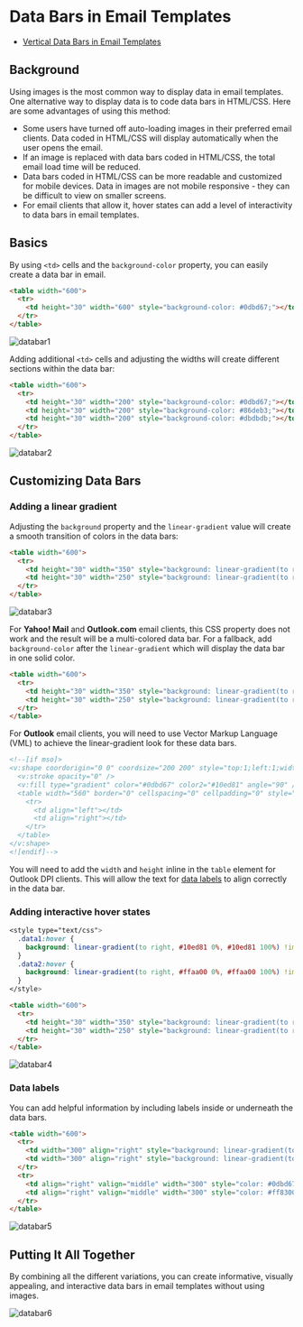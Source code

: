 # Data Bars in Email Templates

* [Vertical Data Bars in Email Templates](https://github.com/bdjang/vertical-bars-email-templates)

## Background

Using images is the most common way to display data in email templates. One alternative way to display data is to code data bars in HTML/CSS. Here are some advantages of using this method:

* Some users have turned off auto-loading images in their preferred email clients. Data coded in HTML/CSS will display automatically when the user opens the email.
* If an image is replaced with data bars coded in HTML/CSS, the total email load time will be reduced.
* Data bars coded in HTML/CSS can be more readable and customized for mobile devices. Data in images are not mobile responsive - they can be difficult to view on smaller screens.
* For email clients that allow it, hover states can add a level of interactivity to data bars in email templates.

## Basics

By using `<td>` cells and the `background-color` property, you can easily create a data bar in email.

```html
<table width="600">
  <tr>
    <td height="30" width="600" style="background-color: #0dbd67;"></td>
  </tr>
</table>
```

![databar1](https://user-images.githubusercontent.com/6575035/69486216-6fbe4a80-0e17-11ea-8858-14505fc43bc2.png)

Adding additional `<td>` cells and adjusting the widths will create different sections within the data bar:

```html
<table width="600">
  <tr>
    <td height="30" width="200" style="background-color: #0dbd67;"></td>
    <td height="30" width="200" style="background-color: #86deb3;"></td>
    <td height="30" width="200" style="background-color: #dbdbdb;"></td>
  </tr>
</table>
```

![databar2](https://user-images.githubusercontent.com/6575035/69486219-7c42a300-0e17-11ea-9635-f87b4a8acb1b.png)

## Customizing Data Bars

### Adding a linear gradient

Adjusting the `background` property and the `linear-gradient` value will create a smooth transition of colors in the data bars:

```html
<table width="600">
  <tr>
    <td height="30" width="350" style="background: linear-gradient(to right, #10ed81 0%, #0dbd67 100%);"></td>
    <td height="30" width="250" style="background: linear-gradient(to right, #ffaa00 0%, #ff8300 100%);"></td>
  </tr>
</table>
```

![databar3](https://user-images.githubusercontent.com/6575035/69486223-895f9200-0e17-11ea-8458-e389413c2d17.png)

For **Yahoo! Mail** and **Outlook.com** email clients, this CSS property does not work and the result will be a multi-colored data bar. For a fallback, add `background-color` after the `linear-gradient` which will display the data bar in one solid color.

```html
<table width="600">
  <tr>
    <td height="30" width="350" style="background: linear-gradient(to right, #10ed81 0%, #0dbd67 100%); background-color: #0dbd67;"></td>
    <td height="30" width="250" style="background: linear-gradient(to right, #ffaa00 0%, #ff8300 100%); background-color: #ff8300;"></td>
  </tr>
</table>
```

For **Outlook** email clients, you will need to use Vector Markup Language (VML) to achieve the linear-gradient look for these data bars.

```html
<!--[if mso]>
<v:shape coordorigin="0 0" coordsize="200 200" style="top:1;left:1;width:560;height:31" path="m 1,1 l 1,200, 200,200, 200,1 x e">
  <v:stroke opacity="0" />
  <v:fill type="gradient" color="#0dbd67" color2="#10ed81" angle="90" />
  <table width="560" border="0" cellspacing="0" cellpadding="0" style="width: 560px; height: 31px;">
    <tr>
      <td align="left"></td>
      <td align="right"></td>
    </tr>
  </table>
</v:shape>
<![endif]-->
```

You will need to add the `width` and `height` inline in the `table` element for Outlook DPI clients. This will allow the text for [data labels](https://github.com/bdjang/data-bars-email-templates#data-labels) to align correctly in the data bar.

### Adding interactive hover states

```css
<style type="text/css">
  .data1:hover {
    background: linear-gradient(to right, #10ed81 0%, #10ed81 100%) !important;
  }
  .data2:hover {
    background: linear-gradient(to right, #ffaa00 0%, #ffaa00 100%) !important;
  }
</style>
```

```html
<table width="600">
  <tr>
    <td height="30" width="350" style="background: linear-gradient(to right, #10ed81 0%, #0dbd67 100%); background-color: #0dbd67;" class="data1"></td>
    <td height="30" width="250" style="background: linear-gradient(to right, #ffaa00 0%, #ff8300 100%); background-color: #ff8300;" class="data2"></td>
  </tr>
</table>
```

![databar4](https://user-images.githubusercontent.com/6575035/69917960-2fc01e80-143a-11ea-8ab7-9438352ba921.gif)

### Data labels

You can add helpful information by including labels inside or underneath the data bars.

```html
<table width="600">
  <tr>
    <td width="300" align="right" style="background: linear-gradient(to right, #10ed81 0%, #0dbd67 100%); background-color: #0dbd67; color: #000000; font-weight: 400; font-size: 14px; font-family: courier; line-height: 1.5em; margin: 0; padding: 0;" height="31">Label&nbsp;</td>
    <td width="300" align="right" style="background: linear-gradient(to right, #ffaa00 0%, #ff8300 100%); background-color: #ff8300; color: #000000; font-weight: 400; font-size: 14px; font-family: courier; line-height: 1.5em; margin: 0; padding: 0;" height="31">Label&nbsp;</td>
  </tr>
  <tr>
    <td align="right" valign="middle" width="300" style="color: #0dbd67; font-weight: 600; font-size: 16px; font-family: courier; line-height: 1.5em; margin: 0; padding: 2px 0 0 0;">$12,345.00</td>
    <td align="right" valign="middle" width="300" style="color: #ff8300; font-weight: 600; font-size: 16px; font-family: courier; line-height: 1.5em; margin: 0; padding: 2px 0 0 0;">$67,890.00</td>
  </tr>
</table>
```

![databar5](https://user-images.githubusercontent.com/6575035/69486225-91b7cd00-0e17-11ea-88fd-3ddc997db72f.png)

## Putting It All Together

By combining all the different variations, you can create informative, visually appealing, and interactive data bars in email templates without using images.

![databar6](https://user-images.githubusercontent.com/6575035/84557181-e446d100-acf6-11ea-8e00-6321ba71ccd4.gif)